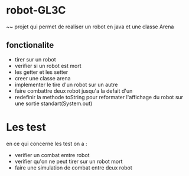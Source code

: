 # robot-GL3C
~~ projet qui permet de realiser un robot en java et une classe Arena 
## fonctionalite
- tirer sur un robot
- verifier si un robot est mort
- les getter et les setter
- creer une classe arena
- implementer le tire d'un robot sur un autre
- faire combattre deux robot jusqu'a la defait d'un
- redefinir la methode toString pour reformater l'affichage du robot sur une sortie standart(System.out)

# Les test
 en ce qui concerne les test on a : 
- verifier un combat emtre robot
- verifier qu'on ne peut tirer sur un robot mort
- faire une simulation de combat entre deux robot
